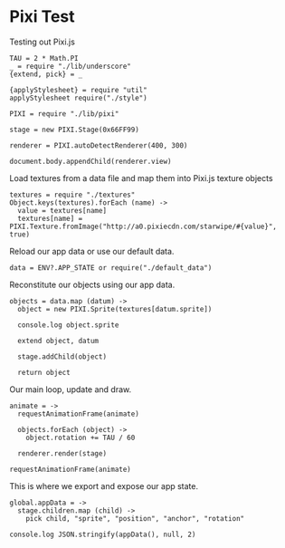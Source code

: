 Pixi Test
=========

Testing out Pixi.js

    TAU = 2 * Math.PI
    _ = require "./lib/underscore"
    {extend, pick} = _
    
    {applyStylesheet} = require "util"
    applyStylesheet require("./style")

    PIXI = require "./lib/pixi"

    stage = new PIXI.Stage(0x66FF99)

    renderer = PIXI.autoDetectRenderer(400, 300)

    document.body.appendChild(renderer.view)

Load textures from a data file and map them into Pixi.js texture objects

    textures = require "./textures"
    Object.keys(textures).forEach (name) ->
      value = textures[name]
      textures[name] = PIXI.Texture.fromImage("http://a0.pixiecdn.com/starwipe/#{value}", true)

Reload our app data or use our default data.

    data = ENV?.APP_STATE or require("./default_data")

Reconstitute our objects using our app data.

    objects = data.map (datum) ->
      object = new PIXI.Sprite(textures[datum.sprite])

      console.log object.sprite

      extend object, datum

      stage.addChild(object)

      return object

Our main loop, update and draw.

    animate = ->
      requestAnimationFrame(animate)

      objects.forEach (object) ->
        object.rotation += TAU / 60

      renderer.render(stage)

    requestAnimationFrame(animate)

This is where we export and expose our app state.

    global.appData = ->
      stage.children.map (child) ->
        pick child, "sprite", "position", "anchor", "rotation"

    console.log JSON.stringify(appData(), null, 2)
